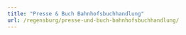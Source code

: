 ```yaml
---
title: "Presse & Buch Bahnhofsbuchhandlung"
url: /regensburg/presse-und-buch-bahnhofsbuchhandlung/
---
```


